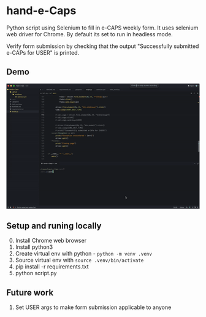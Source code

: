# hand-e-Caps

Python script using Selenium to fill in e-CAPS weekly form. It uses selenium web driver for Chrome. By default its set to run in headless mode.

Verify form submission by checking that the output "Successfully submitted e-CAPs for USER" is printed.

## Demo
![demo](./demo/handecaps-demo.gif)

## Setup and runing locally

0. Install Chrome web browser
1. Install python3
2. Create virtual env with python - `python -m venv .venv`
3. Source virtual env with `source .venv/bin/activate`
4. pip install -r requirements.txt
5. python script.py

## Future work
1. Set USER args to make form submission applicable to anyone

